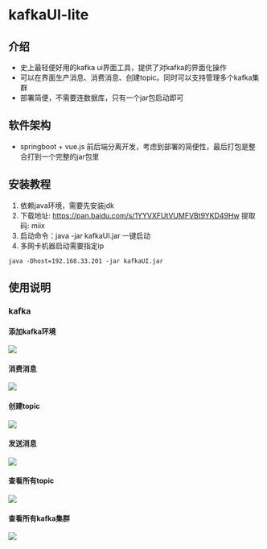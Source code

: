 # kafkaUI-lite

## 介绍
- 史上最轻便好用的kafka ui界面工具，提供了对kafka的界面化操作
- 可以在界面生产消息、消费消息、创建topic。同时可以支持管理多个kafka集群
- 部署简便，不需要连数据库，只有一个jar包启动即可

## 软件架构
- springboot + vue.js 前后端分离开发，考虑到部署的简便性，最后打包是整合打到一个完整的jar包里


## 安装教程

1.  依赖java环境，需要先安装jdk
2.  下载地址: https://pan.baidu.com/s/1YYVXFUtVUMFVBt9YKD49Hw 提取码: miix
2.  启动命令：java -jar kafkaUI.jar 一键启动
4.  多网卡机器启动需要指定ip
```
java -Dhost=192.168.33.201 -jar kafkaUI.jar
```

## 使用说明
### kafka
#### 添加kafka环境
![](https://s3.ax1x.com/2021/01/07/smfQSO.jpg)

#### 消费消息
![](https://s3.ax1x.com/2021/01/07/smfKfK.jpg)

#### 创建topic
![](https://s3.ax1x.com/2021/01/07/smfuY6.jpg)

#### 发送消息
![](https://s3.ax1x.com/2021/01/07/smfnFx.jpg)

#### 查看所有topic
![](https://s3.ax1x.com/2021/01/07/smfeT1.jpg)

#### 查看所有kafka集群
![](https://s3.ax1x.com/2021/01/07/smfZwR.jpg)
